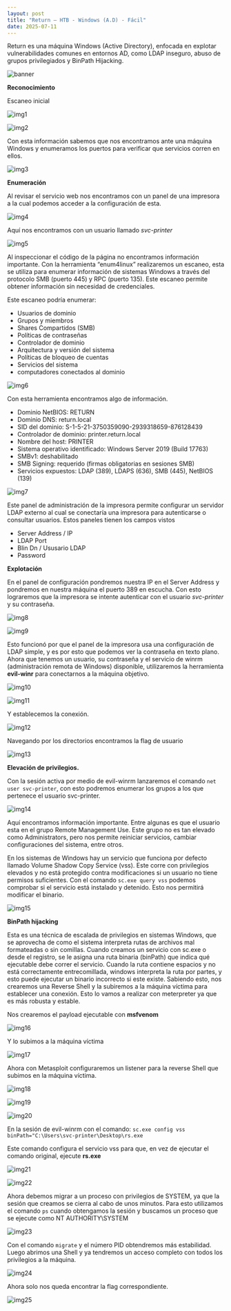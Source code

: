 ```yaml
---
layout: post
title: "Return – HTB - Windows (A.D) - Fácil"
date: 2025-07-11
---
```

Return es una máquina Windows (Active Directory), enfocada en explotar vulnerabilidades comunes en entornos AD, como LDAP inseguro, abuso de grupos privilegiados y BinPath Hijacking.

![banner](/secnotes/assets/img/return/return.png)

**Reconocimiento**

Escaneo inicial

![img1](/secnotes/assets/img/return/1.jpg)

![img2](/secnotes/assets/img/return/2.png)

Con esta información sabemos que nos encontramos ante una
máquina Windows y enumeramos los puertos para verificar que
servicios corren en ellos.

![img3](/secnotes/assets/img/return/3.png)


**Enumeración**


Al revisar el servicio web nos encontramos con un panel de
una impresora a la cual podemos acceder a la configuración
de esta. 

![img4](/secnotes/assets/img/return/4.png)

Aquí nos encontramos con un usuario llamado _svc-printer_

![img5](/secnotes/assets/img/return/5.png)

Al inspeccionar el código de la página no encontramos información importante. 
Con la herramienta “enum4linux” realizaremos un escaneo, esta se utiliza para enumerar información de sistemas Windows a través del protocolo SMB (puerto 445) y RPC (puerto 135).  Este escaneo permite obtener información sin necesidad de credenciales.

Este escaneo podría enumerar:
-	Usuarios de dominio
-	Grupos y miembros
-	Shares Compartidos (SMB)
-	Políticas de contraseñas
-	Controlador de dominio
-	Arquitectura y versión del sistema
-	Políticas de bloqueo de cuentas
-	Servicios del sistema
-	computadores conectados al dominio

![img6](/secnotes/assets/img/return/6.png)

Con esta herramienta encontramos algo de información.

-	Dominio NetBIOS: RETURN
-	Dominio DNS: return.local
-	SID del dominio: S-1-5-21-3750359090-2939318659-876128439
-	Controlador de dominio: printer.return.local
-	Nombre del host: PRINTER
-	Sistema operativo identificado: Windows Server 2019 (Build 17763)
-	SMBv1: deshabilitado
-	SMB Signing: requerido (firmas obligatorias en sesiones SMB)
-	Servicios expuestos: LDAP (389), LDAPS (636), SMB (445), NetBIOS (139)

![img7](/secnotes/assets/img/return/7.png)

Este panel de administración de la impresora permite configurar un servidor LDAP externo al cual se conectaría una impresora para autenticarse o consultar usuarios. Estos paneles tienen los campos vistos
-	Server Address / IP
-	LDAP Port
-	Blin Dn / Ususario LDAP
-	Password


**Explotación**


En el panel de configuración pondremos nuestra IP en el Server Address y pondremos en nuestra máquina el puerto 389 en escucha. Con esto lograremos que la impresora se intente autenticar con el usuario _svc-printer_ y su contraseña.

![img8](/secnotes/assets/img/return/8.png)

![img9](/secnotes/assets/img/return/9.png)

Esto funcionó por que el panel de la impresora usa una configuración de LDAP simple, y es por esto que podemos ver la contraseña en texto plano.
Ahora que tenemos un usuario, su contraseña y el servicio de winrm (administración remota de Windows) disponible, utilizaremos la herramienta **evil-winr** para conectarnos a la máquina objetivo.

![img10](/secnotes/assets/img/return/10.png)

![img11](/secnotes/assets/img/return/11.png)

Y establecemos la conexión.

![img12](/secnotes/assets/img/return/12.png)

Navegando por los directorios encontramos la flag de usuario

![img13](/secnotes/assets/img/return/13.png)


**Elevación de privilegios.**


Con la sesión activa por medio de evil-winrm lanzaremos el comando `net user svc-printer`, con esto podremos enumerar los grupos a los que pertenece el usuario svc-printer.

![img14](/secnotes/assets/img/return/14.png)

Aquí encontramos información importante. Entre algunas es que el usuario esta en el grupo Remote Management Use. Este grupo no es tan elevado como Administrators, pero nos permite reiniciar servicios, cambiar configuraciones del sistema, entre otros.

En los sistemas de Windows hay un servicio que funciona por defecto llamado Volume Shadow Copy Service (vss). Este corre con privilegios elevados y no está protegido contra modificaciones si un usuario no tiene permisos suficientes.
Con el comando `sc.exe query vss` podemos comprobar si el servicio está instalado y detenido. Esto nos permitirá modificar el binario. 

![img15](/secnotes/assets/img/return/15.png)

**BinPath hijacking**

Esta es una técnica de escalada de privilegios en sistemas Windows, que se aprovecha de como el sistema interpreta rutas de archivos mal formateadas o sin comillas. 
Cuando creamos un servicio con sc.exe o desde el registro, se le asigna una ruta binaria (binPath) que indica qué ejecutable debe correr el servicio.
Cuando la ruta contiene espacios y no está correctamente entrecomillada, windows interpreta la ruta por partes, y esto puede ejecutar un binario incorrecto si este existe.
Sabiendo esto, nos crearemos una Reverse Shell y la subiremos a la máquina víctima para establecer una conexión. Esto lo vamos a realizar con meterpreter ya que es más robusta y estable.

Nos crearemos el payload ejecutable con **msfvenom**

![img16](/secnotes/assets/img/return/16.png)

Y lo subimos a la máquina víctima

![img17](/secnotes/assets/img/return/17.png)

Ahora con Metasploit configuraremos un listener para la reverse Shell que subimos en la máquina víctima.

![img18](/secnotes/assets/img/return/18.png)

![img19](/secnotes/assets/img/return/19.png)

![img20](/secnotes/assets/img/return/20.png)

En la sesión de evil-winrm con el comando:
`sc.exe config vss binPath="C:\Users\svc-printer\Desktop\rs.exe`

Este comando configura el servicio vss para que, en vez de ejecutar el comando original, ejecute **rs.exe**

![img21](/secnotes/assets/img/return/21.png)

![img22](/secnotes/assets/img/return/22.png)

Ahora debemos migrar a un proceso con privilegios de SYSTEM, ya que la sesión que creamos se cierra al cabo de unos minutos. Para esto utilizamos el comando `ps` cuando obtengamos la sesión y buscamos un proceso que se ejecute como NT AUTHORITY\SYSTEM  

![img23](/secnotes/secnotes/assets/img/return/23.png)

Con el comando `migrate` y el número PID obtendremos más estabilidad.
Luego abrimos una Shell y ya tendremos un acceso completo con todos los privilegios a la máquina.

![img24](/secnotes/assets/img/return/24.png)

Ahora solo nos queda encontrar la flag correspondiente.

![img25](/secnotes/assets/img/return/25.png)

